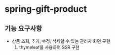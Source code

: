 # spring-gift-product

## 기능 요구사항
- 상품 조회, 추가, 수정, 삭제할 수 있는 관리자 화면 구현
     1. thymeleaf를 사용하여 SSR 구현
